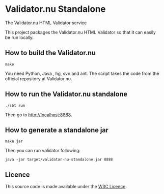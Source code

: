 Validator.nu Standalone
========================

The Validator.nu HTML Validator service

This project packages the Validator.nu HTML Validator so that it can easily be run locally.

How to build the Validator.nu
----------------------------------

    make

You need Python, Java , hg, svn and ant. The script takes the code from the official repository at Validator.nu.

How to run the Validator.nu standalone
----------------------------

    ./sbt run

Then go to [http://localhost:8888](http://localhost:8888).

How to generate a standalone jar
----------------------------

	make jar
	
Then you can run validator following:

	java -jar target/validator-nu-standalone.jar 8888

Licence
-------

This source code is made available under the [W3C Licence](http://opensource.org/licenses/W3C).
